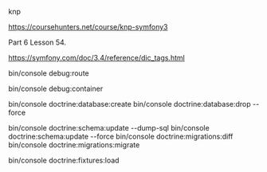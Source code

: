 knp

https://coursehunters.net/course/knp-symfony3

Part 6
Lesson 54.

https://symfony.com/doc/3.4/reference/dic_tags.html

bin/console debug:route

bin/console debug:container

bin/console doctrine:database:create
bin/console doctrine:database:drop --force

bin/console doctrine:schema:update --dump-sql
bin/console doctrine:schema:update --force
bin/console doctrine:migrations:diff
bin/console doctrine:migrations:migrate

bin/console doctrine:fixtures:load 